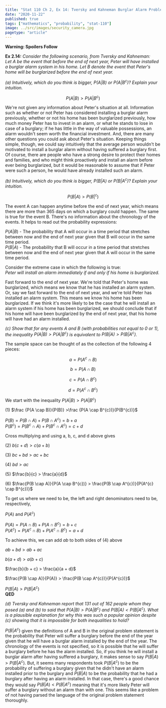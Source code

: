 ```yaml
---
title: "Stat 110 Ch 2, Ex 14: Tversky and Kahneman Burglar Alarm Problem"
date: "2020-11-22"
published: true
tags: ["mathematics", "probability", "stat-110"]
image: ../src/images/security_camera.jpg
pagetype: "article"
---
```


**Warning: Spoilers Follow**

**Ex 2.14:** *Consider the following scenario, from Tversky and Kahneman:*<br>
*Let A be the event that before the end of next year, Peter will have installed a burglar alarm system in his home. Let B denote the event that Peter's home will be burglarized before the end of next year.*

*(a) Intuitively, which do you think is bigger, $P(A|B)$ or $P(A|B^{c})$? Explain your intuition.*

$$
P(A|B) > P(A|B^{c})
$$

We're not given any information about Peter's situation at all. Information such as whether or not Peter has considered installing a burglar alarm previously, whether or not his home has been burglarized previously, how much money Peter has to invest in an alarm, or what he stands to lose in case of a burglary; if he has little in the way of valuable possessions, an alarm wouldn't seem worth the financial investment. And, there are many other questions you could ask about Peter's situation. Keeping things simple, though, we could say intuitively that the average person wouldn't be motivated to install a burglar alarm without having suffered a burglary first. Of course, there are people who have a strong desire to protect their homes and families, and who might think proactively and install an alarm before ever being burglarized, but it would be reasonable to assume that if Peter were such a person, he would have already installed such an alarm. 

*(b) Intuitively, which do you think is bigger, $P(B|A)$ or $P(B|A^{c})$? Explain your intuition.*

$$
P(B|A) > P(B|^{c})
$$

The event A can happen anytime before the end of next year, which means there are more than 365 days on which a burglary could happen. The same is true for the event B. There's no information about the chronology of the events. It helps to read out the probability expressions:

$P(A|B)$ - The probability that A will occur in a time period that stretches between now and the end of next year given that B will occur in the same time period.<br>
$P(B|A)$ - The probability that B will occur in a time period that stretches between now and the end of next year given that A will occur in the same time period.

Consider the extreme case in which the following is true:<br>
*Peter will install an alarm immediately if and only if his home is burglarized.* 

Fast forward to the end of next year. We're told that Peter's home was burglarized, which means we know that he has installed an alarm system. Or, say we fast forward to the end of next year, and we're told Peter has installed an alarm system. This means we know his home has been burglarized. If we think it's more likely to be the case that he will install an alarm system if his home has been burglarized, we should conclude that if his home will have been burglarized by the end of next year, that his home will have had an alarm installed.

*(c) Show that for any events A and B (with probabilities not equal to 0 or 1), the inequality $P(A|B) > P(A|B^{c})$ is equivalent to $P(B|A) > P(B|A^{c})$.*

The sample space can be thought of as the collection of the following 4 pieces:

$$
a = P(A^{c} \cap B)
$$

$$
b = P(A \cap B)
$$

$$
c = P(A \cap B^{c})
$$

$$
d = P(A^{c} \cap B^{c})
$$

We start with the inequality $P(A|B) > P(A|B^{c})$

(1) $\frac {P(A \cap B)}{P(B)} >\frac {P(A \cap B^{c})}{P(B^{c})}$

$P(B) = P(B \cap A) + P(B \cap A^{c}) = b + a$<br>
$P(B^{c}) = P(B^{c} \cap A) + P(B^{c} \cap A^{c}) = c + d$

Cross multiplying and using a, b, c, and d above gives 

(2) $b(c + d) > c(a + b)$<br>

(3) $bc + bd > ac + bc$<br>

(4) $bd > ac$<br>

(5) $\frac{b}{c} > \frac{a}{d}$<br>

(6) $\frac{P(B \cap A)}{P(A \cap B^{c})} > \frac{P(B \cap A^{c})}{P(A^{c} \cap B^{c})}$

To get us where we need to be, the left and right denominators need to be, respectively,

$P(A)$ and $P(A^{c})$

$P(A) = P(A \cap B) + P(A \cap B^{c}) = b + c$<br>
$P(A^{c}) = P(A^{c} \cap B) + P(A^{c} \cap B^{c}) = a + d$

To achieve this, we can add $ab$ to both sides of (4) above

$ab + bd > ab + ac$<br>

$b(a + d) > a(b + c)$<br>

$\frac{b}{b + c} > \frac{a}{a + d}$<br>

$\frac{P(B \cap A)}{P(A)} > \frac{P(B \cap A^{c})}{P(A^{c})}$<br>

$P(B|A) > P(B|A^{c})$<br>
**QED**

*(d) Tversky and Kahneman report that 131 out of 162 people whom they posed (a) and (b) to said that $P(A|B) > P(A|B^{c})$ and $P(B|A) < P(B|A^{c})$. What is a plausible explanation for why this was such a popular opinion despite (c) showing that it is impossible for both inequalities to hold?*

$P(B|A^{c})$ given the definitions of A and B in the original problem statement is the probability that Peter will suffer a burglary before the end of the year given that he will have a burglar alarm installed by the end of the year. The chronology of the events is not specified, so it is possible that he will suffer a burglary before he has the alarm installed. So, if you think he will install a burglar alarm after having suffered a burglary, it makes sense to say $P(B|A) > P(B|A^{c})$. But, it seems many respondents took $P(B|A^{c})$ to be the probability of suffering a burglary given that he didn't have an alarm installed prior to the burglary and $P(B|A)$ to be the probability that he had a burglary after having an alarm installed. In that case, there's a good chance they would say $P(B|A) < P(B|A^{c})$ meaning that it's more likely Peter will suffer a burglary without an alarm than with one. This seems like a problem of not having parsed the language of the original problem statement thoroughly.

